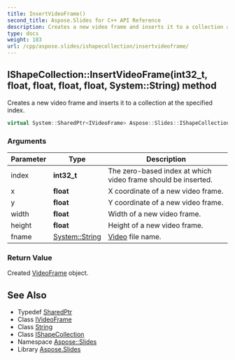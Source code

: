 ```yaml
---
title: InsertVideoFrame()
second_title: Aspose.Slides for C++ API Reference
description: Creates a new video frame and inserts it to a collection at the specified index.
type: docs
weight: 183
url: /cpp/aspose.slides/ishapecollection/insertvideoframe/
---
```

## IShapeCollection::InsertVideoFrame(int32_t, float, float, float, float, System::String) method


Creates a new video frame and inserts it to a collection at the specified index.

```cpp
virtual System::SharedPtr<IVideoFrame> Aspose::Slides::IShapeCollection::InsertVideoFrame(int32_t index, float x, float y, float width, float height, System::String fname)=0
```


### Arguments

| Parameter | Type | Description |
| --- | --- | --- |
| index | **int32_t** | The zero-based index at which video frame should be inserted. |
| x | **float** | X coordinate of a new video frame. |
| y | **float** | Y coordinate of a new video frame. |
| width | **float** | Width of a new video frame. |
| height | **float** | Height of a new video frame. |
| fname | [System::String](../../../system/string/) | [Video](../../video/) file name. |

### Return Value

Created [VideoFrame](../../videoframe/) object.

## See Also

* Typedef [SharedPtr](../../system/sharedptr/)
* Class [IVideoFrame](../ivideoframe/)
* Class [String](../../system/string/)
* Class [IShapeCollection](./)
* Namespace [Aspose::Slides](../)
* Library [Aspose.Slides](../../)